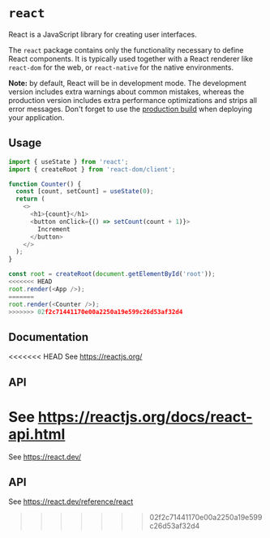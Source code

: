 # `react`

React is a JavaScript library for creating user interfaces.

The `react` package contains only the functionality necessary to define React components. It is typically used together with a React renderer like `react-dom` for the web, or `react-native` for the native environments.

**Note:** by default, React will be in development mode. The development version includes extra warnings about common mistakes, whereas the production version includes extra performance optimizations and strips all error messages. Don't forget to use the [production build](https://reactjs.org/docs/optimizing-performance.html#use-the-production-build) when deploying your application.

## Usage

```js
import { useState } from 'react';
import { createRoot } from 'react-dom/client';

function Counter() {
  const [count, setCount] = useState(0);
  return (
    <>
      <h1>{count}</h1>
      <button onClick={() => setCount(count + 1)}>
        Increment
      </button>
    </>
  );
}

const root = createRoot(document.getElementById('root'));
<<<<<<< HEAD
root.render(<App />);
=======
root.render(<Counter />);
>>>>>>> 02f2c71441170e00a2250a19e599c26d53af32d4
```

## Documentation

<<<<<<< HEAD
See https://reactjs.org/

## API

See https://reactjs.org/docs/react-api.html
=======
See https://react.dev/

## API

See https://react.dev/reference/react
>>>>>>> 02f2c71441170e00a2250a19e599c26d53af32d4
